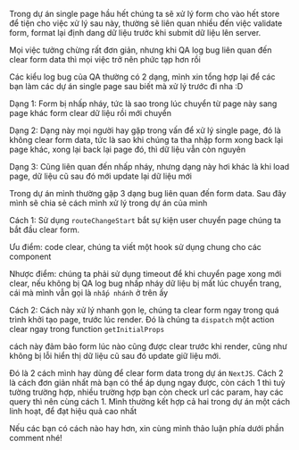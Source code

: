 Trong dự án single page hầu hết chúng ta sẽ xử lý form cho vào hết store để tiện cho việc xử lý sau này, thường sẽ liên quan nhiều đến việc validate form, format lại định dang dữ liệu trước khi submit dữ liệu lên server.

Mọi việc tưởng chừng rất đơn giản, nhưng khi QA log bug liên quan đến clear form data thì mọi việc trở nên phức tạp hơn rồi 

Các kiểu log bug của QA thường có 2 dạng, mình xin tổng hợp lại để các bạn làm các dự án single page sau biết mà xử lý trước đi nha :D

Dạng 1: Form bị nhấp nháy, tức là sao trong lúc chuyển từ page này sang page khác form clear dữ liệu rồi mới chuyển

Dạng 2: Dạng này mọi người hay gặp trong vấn để xử lý single page, đó là không clear form data, tức là sao khi chúng ta tha nhập form xong back lại page khác, xong lại back lại page đó, thì dữ liệu vẫn còn nguyên

Dạng 3: Cũng liên quan đến nhấp nháy, nhưng dạng này hơi khác là khi load page, dữ liệu cũ sau đó mới update lại dữ liệu mới


Trong dự án mình thường gặp 3 dạng bug liên quan đến form data. Sau đây mình sẽ chia sẻ cách mình xử lý trong dự án của mình 

Cách 1: Sử dụng `routeChangeStart` bắt sự kiện user chuyển page chúng ta bắt đầu clear form.

Ưu điểm: code clear, chúng ta viết một hook sử dụng chung cho các component 

Nhược điểm: chúng ta phải sử dụng timeout để khi chuyển page xong mới clear, nếu không bị QA log bug nhấp nháy dữ liệu bị mất lúc chuyển trang, cái mà mình vẫn gọi là `nhấp nhánh` ở trên ấy

Cách 2: Cách này xử lý nhanh gọn lẹ, chúng ta clear form ngay trong quá trình khởi tạo page, trước lúc render. Đó là chúng ta `dispatch` một action clear ngay trong function `getInitialProps` 

cách này đảm bảo form lúc nào cũng được clear trước khi render, cũng như không bị lỗi hiển thị dữ liệu cũ sau đó update giữ liệu mới. 

Đó là 2 cách mình hay dùng để clear form data trong dự án `NextJS`. Cách 2 là cách đơn giản nhất mà bạn có thể áp dụng ngay được, còn cách 1 thì tuỳ tường trường hợp, nhiều trường hợp bạn còn check url các param, hay các query thì nên cùng cách 1. Mình thường kết hợp cả hai trong dự án một cách linh hoạt, để đạt hiệu quả cao nhất

Nếu các bạn có cách nào hay hơn, xin cùng mình thảo luận phía dưới phần comment nhé!